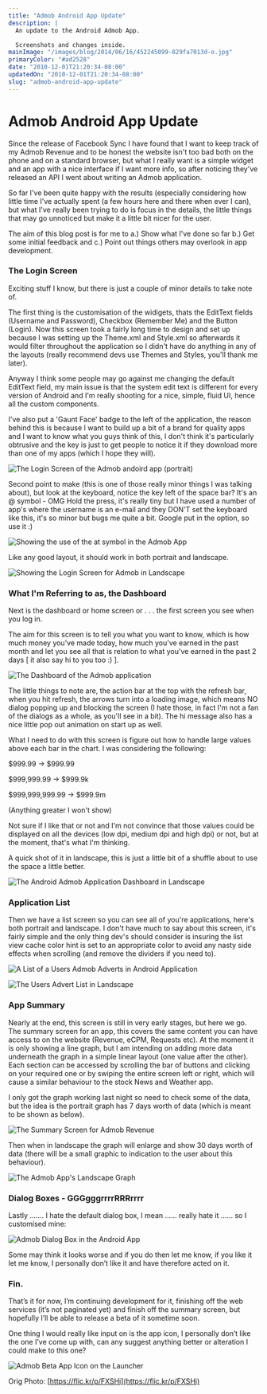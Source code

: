 ```yaml
---
title: "Admob Android App Update"
description: |
  An update to the Android Admob App.

  Screenshots and changes inside.
mainImage: "/images/blog/2014/06/16/452245099-829fa7013d-o.jpg"
primaryColor: "#ad2528"
date: "2010-12-01T21:20:34-08:00"
updatedOn: "2010-12-01T21:20:34-08:00"
slug: "admob-android-app-update"
---
```


# Admob Android App Update

Since the release of Facebook Sync I have found that I want to keep track of my Admob Revenue and to be honest the website isn't too bad both on the phone and on a standard browser, but what I really want is a simple widget and an app with a nice interface if I want more info, so after noticing they've released an API I went about writing an Admob application.

So far I've been quite happy with the results (especially considering how little time I've actually spent (a few hours here and there when ever I can), but what I've really been trying to do is focus in the details, the little things that may go unnoticed but make it a little bit nicer for the user.

The aim of this blog post is for me to a.) Show what I've done so far b.) Get some initial feedback and c.) Point out things others may overlook in app development.

### The Login Screen

Exciting stuff I know, but there is just a couple of minor details to take note of.

The first thing is the customisation of the widigets, thats the EditText fields (Username and Password), Checkbox (Remember Me) and the Button (Login). Now this screen took a fairly long time to design and set up because I was setting up the Theme.xml and Style.xml so afterwards it would filter throughout the application so I didn't have do anything in any of the layouts (really recommend devs use Themes and Styles, you'll thank me later).

Anyway I think some people may go against me changing the default EditText field, my main issue is that the system edit text is different for every version of Android and I'm really shooting for a nice, simple, fluid UI, hence all the custom components.

I've also put a 'Gaunt Face' badge to the left of the application, the reason behind this is because I want to build up a bit of a brand for quality apps and I want to know what you guys think of this, I don't think it's particularly obtrusive and the key is just to get people to notice it if they download more than one of my apps (which I hope they will).

![The Login Screen of the Admob andoird app (portrait)](/images/blog/2010/11/Login-Screen-Portrait.png)

Second point to make (this is one of those really minor things I was talking about), but look at the keyboard, notice the key left of the space bar? It's an @ symbol - OMG Hold the press, it's really tiny but I have used a number of app's where the username is an e-mail and they DON'T set the keyboard like this, it's so minor but bugs me quite a bit. Google put in the option, so use it :)

![Showing the use of the at symbol in the Admob App](/images/blog/2010/11/Login-Keyboard-at-Symbol.png)

Like any good layout, it should work in both portrait and landscape.

![Showing the Login Screen for Admob in Landscape](/images/blog/2010/12/Login-Screen-Landscape-e1291235473541.png)

### What I'm Referring to as, the Dashboard

Next is the dashboard or home screen or . . . the first screen you see when you log in.

The aim for this screen is to tell you what you want to know, which is how much money you've made today, how much you've earned in the past month and let you see all that is relation to what you've earned in the past 2 days [ it also say hi to you too :) ].

![The Dashboard of the Admob application](/images/blog/2010/12/Dashboard-Portrait.png)

The little things to note are, the action bar at the top with the refresh bar, when you hit refresh, the arrows turn into a loading image, which means NO dialog popping up and blocking the screen (I hate those, in fact I'm not a fan of the dialogs as a whole, as you'll see in a bit). The hi message also has a nice little pop out animation on start up as well.

What I need to do with this screen is figure out how to handle large values above each bar in the chart. I was considering the following:

$999.99 -> $999.99

$999,999.99 -> $999.9k

$999,999,999.99 -> $999.9m

(Anything greater I won't show)

Not sure if I like that or not and I'm not convince that those values could be displayed on all the devices (low dpi, medium dpi and high dpi) or not, but at the moment, that's what I'm thinking.

A quick shot of it in landscape, this is just a little bit of a shuffle about to use the space a little better.

![The Android Admob Application Dashboard in Landscape](/images/blog/2010/12/Dashboard-Landscape-e1291236292870.png)

### Application List

Then we have a list screen so you can see all of you're applications, here's both portrait and landscape. I don't have much to say about this screen, it's fairly simple and the only thing dev's should consider is insuring the list view cache color hint is set to an appropriate color to avoid any nasty side effects when scrolling (and remove the dividers if you need to).

![A List of a Users Admob Adverts in Android Application](/images/blog/2010/12/Apps-List-Portrait.png)

![The Users Advert List in Landscape](/images/blog/2010/12/Apps-List-Landscape-e1291236636346.png)

### App Summary

Nearly at the end, this screen is still in very early stages, but here we go. The summary screen for an app, this covers the same content you can have access to on the website (Revenue, eCPM, Requests etc). At the moment it is only showing a line graph, but I am intending on adding more data underneath the graph in a simple linear layout (one value after the other). Each section can be accessed by scrolling the bar of buttons and clicking on your required one or by swiping the entire screen left or right, which will cause a similar behaviour to the stock News and Weather app.

I only got the graph working last night so need to check some of the data, but the idea is the portrait graph has 7 days worth of data (which is meant to be shown as below).

![The Summary Screen for Admob Revenue](/images/blog/2010/12/Summary-View-Landscape.png)

Then when in landscape the graph will enlarge and show 30 days worth of data (there will be a small graphic to indication to the user about this behaviour).

![The Admob App's Landscape Graph](/images/blog/2010/12/Summary-View-Landscape1.png)

### Dialog Boxes - GGGgggrrrrRRRrrrr

Lastly ....... I hate the default dialog box, I mean ...... really hate it ...... so I customised mine:

![Admob Dialog Box in the Android App](/images/blog/2010/12/Dialog-Box.png)

Some may think it looks worse and if you do then let me know, if you like it let me know, I personally don’t like it and have therefore acted on it.

### Fin.

That’s it for now, I’m continuing development for it, finishing off the web services (it’s not paginated yet) and finish off the summary screen, but hopefully I’ll be able to release a beta of it sometime soon.

One thing I would really like input on is the app icon, I personally don’t like the one I’ve come up with, can any suggest anything better or alteration I could make to this one?

![Admob Beta App Icon on the Launcher](/images/blog/2010/12/App-Icon.png)

Orig Photo: [https://flic.kr/p/FXSHi](https://flic.kr/p/FXSHi)